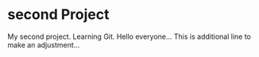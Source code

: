 # second Project
My second project. Learning Git. Hello everyone...
This is additional line to make an adjustment...
